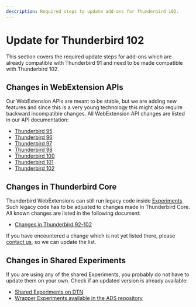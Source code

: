 ```yaml
---
description: Required steps to update add-ons for Thunderbird 102.
---
```


# Update for Thunderbird 102

This section covers the required update steps for add-ons which are already compatible with Thunderbird 91 and need to be made compatible with Thunderbird 102.

## Changes in WebExtension APIs

Our WebExtension APIs are meant to be stable, but we are adding new features and since this is a very young technology this might also require backward incompatible changes. All WebExtension API changes are listed in our API documentation:

* [Thunderbird 95](https://webextension-api.thunderbird.net/en/latest/changes/beta95.html)
* [Thunderbird 96](https://webextension-api.thunderbird.net/en/latest/changes/beta96.html)
* [Thunderbird 97](https://webextension-api.thunderbird.net/en/latest/changes/beta97.html)
* [Thunderbird 98](https://webextension-api.thunderbird.net/en/latest/changes/beta98.html)
* [Thunderbird 100](https://webextension-api.thunderbird.net/en/latest/changes/beta100.html)
* [Thunderbird 101](https://webextension-api.thunderbird.net/en/latest/changes/beta101.html)
* [Thunderbird 102](https://webextension-api.thunderbird.net/en/latest/changes/beta102.html)

## Changes in Thunderbird Core

Thunderbird WebExtensions can still run legacy code inside [Experiments](../../mailextensions/#experiment-apis). Such legacy code has to be adjusted to changes made in Thunderbird Core. All known changes are listed in the following document:

* [Changes in Thunderbird 92-102](adapt-to-changes-in-thunderbird-92-102.md)

If you have encountered a change which is not yet listed there, please [contact us](../../community.md), so we can update the list.

## Changes in Shared Experiments

If you are using any of the shared Experiments, you probably do not have to update them on your own. Check if an updated version is already available:

* [Shared Experiments on DTN](../../mailextensions/#sharing-experiment-apis)
* [Wrapper Experiments available in the ADS repository](https://github.com/thunderbird/addon-developer-support/tree/master/wrapper-apis)

